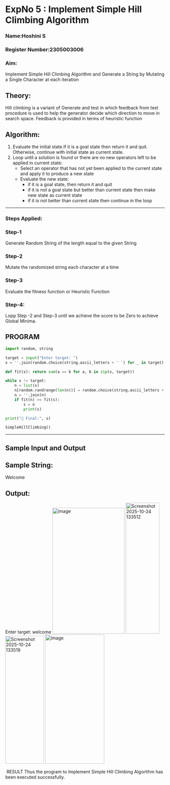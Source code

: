<h1>ExpNo 5 : Implement Simple Hill Climbing Algorithm</h1> 
<h3>Name:Hoshini S           </h3>
<h3>Register Number:2305003006            </h3>
<H3>Aim:</H3>
<p>Implement Simple Hill Climbing Algorithm and Generate a String by Mutating a Single Character at each iteration </p>
<h2> Theory: </h2>
<p>Hill climbing is a variant of Generate and test in which feedback from test procedure is used to help the generator decide which direction to move in search space.
Feedback is provided in terms of heuristic function
</p>


<h2>Algorithm:</h2>
<p>
<ol>
 <li> Evaluate the initial state.If it is a goal state then return it and quit. Otherwise, continue with initial state as current state.</li> 
<li>Loop until a solution is found or there are no new operators left to be applied in current state:
<ul><li>Select an operator that has not yet been applied to the current state and apply it to produce a new state</li>
<li>Evaluate the new state:
  <ul>
<li>if it is a goal state, then return it and quit</li>
<li>if it is not a goal state but better than current state then make new state as current state</li>
<li>if it is not better than current state then continue in the loop</li>
    </ul>
</li>
</ul>
</li>
</ol>

</p>
<hr>
<h3> Steps Applied:</h3>
<h3>Step-1</h3>
<p> Generate Random String of the length equal to the given String</p>
<h3>Step-2</h3>
<p>Mutate the randomized string each character at a time</p>
<h3>Step-3</h3>
<p> Evaluate the fitness function or Heuristic Function</p>
<h3>Step-4:</h3>
<p> Lopp Step -2 and Step-3  until we achieve the score to be Zero to achieve Global Minima.</p>

## PROGRAM
```python
import random, string

target = input("Enter target: ")
s = ''.join(random.choice(string.ascii_letters + ' ') for _ in target)

def fit(x): return sum(a == b for a, b in zip(x, target))

while s != target:
    n = list(s)
    n[random.randrange(len(n))] = random.choice(string.ascii_letters + ' ')
    n = ''.join(n)
    if fit(n) >= fit(s):
        s = n
        print(s)

print("🎯 Final:", s)

SimpleHillClimbing()
```

<hr>
<h2>Sample Input and Output</h2>
<h2>Sample String:</h2>Welcome
<h2>Output:</h2>
Enter target: welcome
<img width="228" height="397" alt="image" src="https://github.com/user-attachments/assets/558ca129-d248-45d8-9eea-a5d2cec020d0" />
<img width="106" height="413" alt="Screenshot 2025-10-24 133512" src="https://github.com/user-attachments/assets/696b9d64-37e9-484c-a635-87f55123a656" />
<img width="122" height="403" alt="Screenshot 2025-10-24 133519" src="https://github.com/user-attachments/assets/af44096d-92f4-4ec0-ba06-e7373b31ed5d" />
<img width="187" height="407" alt="image" src="https://github.com/user-attachments/assets/c1884321-b865-48fc-96d1-71f1ef1fd17b" />

​
RESULT
Thus the program to Implement Simple Hill Climbing Algorithm has been executed successfully.
